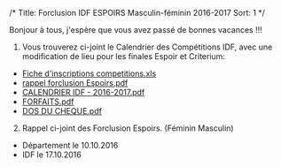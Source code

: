 /*
Title: Forclusion IDF ESPOIRS Masculin-féminin 2016-2017
Sort: 1
*/

Bonjour à tous, j'espère que vous avez passé de bonnes vacances !!!

1. Vous trouverez ci-joint le Calendrier des Compétitions IDF, avec une modification de lieu pour les finales Espoir et Criterium:
 * [Fiche d'inscriptions competitions.xls](https://drive.google.com/file/d/0ByCcllu-OhkAWWoyd0ZLeTRmMS1DV1lod0hoOXVlRmtzdDlF/view?usp=sharing)
 * [rappel forclusion Espoirs.pdf](https://drive.google.com/file/d/0ByCcllu-OhkAcExETGZTaWZVUDRWZTlWQ1ZGRTQ3aW0yaGJJ/view?usp=sharing)
 * [CALENDRIER IDF - 2016-2017.pdf](https://drive.google.com/file/d/0ByCcllu-OhkAb1M4U1lNVmZQNFZKNG1ZNHNmc1dJc3BWdGdr/view?usp=sharing)
 * [FORFAITS.pdf](https://drive.google.com/file/d/0ByCcllu-OhkAaklYNDdVUG9YNS04Y3pfcWtsSERyVi1CcUR3/view?usp=sharing)
 * [DOS DU CHEQUE.pdf](https://drive.google.com/file/d/0ByCcllu-OhkAY005M010ZlI1TmJUZjlXNGhocDZXekpsWWhN/view?usp=sharing)

2. Rappel ci-joint des Forclusion Espoirs. (Féminin Masculin)
 * Département le 10.10.2016
 * IDF le 17.10.2016
